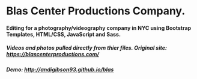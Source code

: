 # Blas Center Productions Company. 

#### Editing for a photography/videography company in NYC using Bootstrap Templates, HTML/CSS, JavaScript and Sass. 

##### Videos and photos pulled directly from thier files. Original site: https://blascenterproductions.com/

##### Demo: http://andigibson93.github.io/blas 
